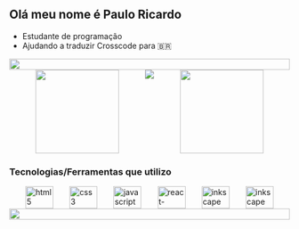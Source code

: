 <h2>Olá meu nome é Paulo Ricardo</h2>

<ul>
    <li>Estudante de programação</li>
    <li>Ajudando a traduzir Crosscode para 🇧🇷</li>
</ul>


<div style="display: flex; align-items: center; justify-content: center;">
    <img style="align-self: center; width: 100%"
        src="https://cdn.discordapp.com/attachments/732337957876269098/931016369036754994/ioii.gif" />
    <br />
</div>

<div style="display: flex; justify-content: space-evenly; align-items: space-evenly; width: 100%">
    <a href="https://github.com/anuraghazra/github-readme-stats">
        <img height="150em"
            src="https://github-readme-stats.vercel.app/api?username=spacetk00&show_icons=true&theme=radical" />
    </a>
    <img
        src="https://cdn.discordapp.com/attachments/897658399037202443/945403742860218478/Megaman-bird.gif" />
    <a href="https://github.com/anuraghazra/github-readme-stats">
        <img height="150em"
            src="https://github-readme-stats.vercel.app/api/top-langs/?username=spacetk00&theme=tokyonight&hide=html&layout=compact&langs_count=6" />
    </a>
</div>

<h3>Tecnologias/Ferramentas que utilizo</h3>

<div style="display: flex; justify-content: space-evenly; align-items: space-evenly">
    <img width="50" height="40" src="https://cdn.jsdelivr.net/gh/devicons/devicon/icons/html5/html5-original.svg"
        alt="html5" />
    <img width="50" height="40" src="https://cdn.jsdelivr.net/gh/devicons/devicon/icons/css3/css3-original.svg"
        alt="css3" />
    <img width="50" height="40"
        src="https://cdn.jsdelivr.net/gh/devicons/devicon/icons/javascript/javascript-original.svg"
        alt="javascript" />
    <img width="50" height="40" src="https://cdn.jsdelivr.net/gh/devicons/devicon/icons/react/react-original.svg"
        alt="react-native" />
    <img width="50" height="40"
        src="https://cdn.jsdelivr.net/gh/devicons/devicon/icons/inkscape/inkscape-original.svg" alt="inkscape" />
    <img width="50" height="40" src="https://cdn.jsdelivr.net/gh/devicons/devicon/icons/linux/linux-original.svg"
        alt="inkscape" />
</div>

<div style="display: flex; align-items: center; justify-content: center">
    <img style="align-self: center; width: 100%"
        src="https://cdn.discordapp.com/attachments/732337957876269098/931016369036754994/ioii.gif" />
    <br />
</div>
